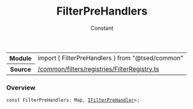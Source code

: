 
<header class="symbol-info-header"><h1 id="filterprehandlers">FilterPreHandlers</h1><label class="symbol-info-type-label const">Constant</label></header>
<!-- summary -->
<section class="symbol-info"><table class="is-full-width"><tbody><tr><th>Module</th><td><div class="lang-typescript"><span class="token keyword">import</span> { FilterPreHandlers }&nbsp;<span class="token keyword">from</span>&nbsp;<span class="token string">"@tsed/common"</span></div></td></tr><tr><th>Source</th><td><a href="https://github.com/Romakita/ts-express-decorators/blob/v4.10.4/src//common/filters/registries/FilterRegistry.ts#L0-L0">/common/filters/registries/FilterRegistry.ts</a></td></tr></tbody></table></section>
<!-- overview -->


### Overview


<pre><code class="typescript-lang "><span class="token keyword">const</span> FilterPreHandlers<span class="token punctuation">:</span> Map<symbol<span class="token punctuation">,</span> <a href="#api/common/filters/ifilterprehandler"><span class="token">IFilterPreHandler</span></a>><span class="token punctuation">;</span></code></pre>


<!-- Parameters -->

<!-- Description -->

<!-- Members -->

